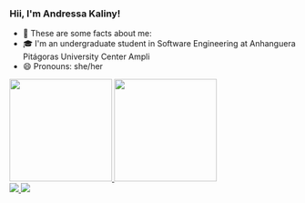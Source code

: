 ### Hii, I'm Andressa Kaliny!

- 🤔 These are some facts about me:
- 🎓 I'm an undergraduate student in Software Engineering at Anhanguera Pitágoras University Center Ampli
- 😄 Pronouns: she/her
  
<div>
  <a href="https://github.com/kandysf">
  <img height="180em" src="https://github-readme-stats.vercel.app/api?username=kandySF&show_icons=true&theme=omni&include_all_commits=true&count_private=true"/>
  <img height="180em" src="https://github-readme-stats.vercel.app/api/top-langs/?username=kandySF&layout=compact&langs_count=7&theme=omni"/>
</div>
  
<div>
<a href="https://instagram.com/kandysf" target= "blank"> 
<img src= "https://img.shields.io/badge/Instagram-E4405F?style=for-the-badge&logo=instagram&logoColor=white" target= "_blank">
</a>
<a href="mailto:andressakalinysf@gamil.com">
<img src="https://img.shields.io/badge/Gmail-D14836?style=for-the-badge&logo=gmail&logoColor=white" target="_blank">
<a/>
</div>

